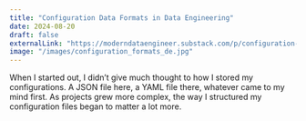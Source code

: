 ```yaml
---
title: "Configuration Data Formats in Data Engineering"
date: 2024-08-20
draft: false
externalLink: "https://moderndataengineer.substack.com/p/configuration-data-formats-in-data"
image: "/images/configuration_formats_de.jpg"
---
```

When I started out, I didn’t give much thought to how I stored my configurations. A JSON file here, a YAML file there, whatever came to my mind first. As projects grew more complex, the way I structured my configuration files began to matter a lot more.
